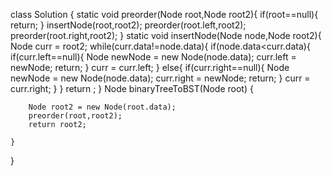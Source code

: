 class Solution {
    static void preorder(Node root,Node root2){
        if(root==null){
            return;
        }
        insertNode(root,root2);
        preorder(root.left,root2);
        preorder(root.right,root2);
    }
    static void insertNode(Node node,Node root2){
        Node curr = root2;
        while(curr.data!=node.data){
            if(node.data<curr.data){
                if(curr.left==null){
                    Node newNode = new Node(node.data);
                    curr.left = newNode;
                    return;
                }
                curr = curr.left;
            }
            else{
                if(curr.right==null){
                    Node newNode = new Node(node.data);
                    curr.right = newNode;
                    return;
                }
                curr = curr.right;
            }
        }
        return ;
    }
    Node binaryTreeToBST(Node root) {
        
        Node root2 = new Node(root.data);
        preorder(root,root2);
        return root2;
        
    }
}